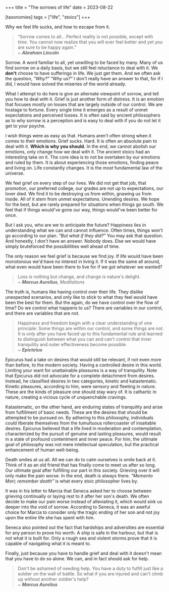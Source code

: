 +++
title = "The sorrows of life"
date = 2023-08-22

[taxonomies]
tags = ["life", "stoics"]
+++

Why we feel life sucks, and how to escape from it.

<!-- more -->

> “Sorrow comes to all… Perfect reality is not possible, except with time. You cannot now realize that you will ever feel better and yet you are sure to be happy again.”<br> ~ _**Abraham Lincoln**_


Sorrow. A word familiar to all, yet unwilling to be faced by many. Many of us find sorrow on a daily basis, but we still feel reluctance to deal with it. We **don't** choose to have sufferings in life. We just get them. And we often ask the question, _"Why?"_ _"Why us?"_ I don't really have an answer to that, for if I did, I would have solved the miseries of the world already. 

What I attempt to do here is give an alternate viewpoint of sorrow, and tell you how to deal with it. Grief is just another form of distress. It is an emotion that focuses mostly on losses that are largely outside of our control. We are hostage to fortune. Every single time it emerges as a result of unmet expectations and perceived losses. It is often said by ancient philosophers as to why sorrow is a perception and is easy to deal with if you do not let it get to your psyche.

I wish things were as easy as that. Humans aren't often strong when it comes to their emotions. Grief sucks. Hard. It is often an absolute pain to deal with it. **Which is why you should.** In the end, we cannot abolish our emotions, only change how we deal with it. The ancient stoics had an interesting take on it. The core idea is to not be overtaken by our emotions and ruled by them. It is about experiencing those emotions, finding peace and living on. Life constantly changes. It is the most fundamental law of the universe. 

We feel grief on every step of our lives. We did not get that job, that promotion, our preferred college, our grades are not up to expectations, our lover died. We find it to be destroying us from within, gnawing us from inside. All of it stem from unmet expectations. Unending desires. We hope for the best, but are rarely prepared for situations when things go south. We feel that if things would've gone our way, things would've been better for once. 

But I ask you, who are we to anticipate the future? Happiness lies in understanding what we can and cannot influence. Often times, things won't go according to our plan. _"But what if they did?"_ You may ask that question. And honestly, I don't have an answer. Nobody does. Else we would have simply bruteforced the possiblilities well ahead of time. 

The only reason we feel grief is because we find joy. If life would have been monotonous we'd have no interest in living it. If it was the same all around, what even would have been there to live for if we got whatever we wanted? 

> Loss is nothing but change, and change is nature's delight. <br> ~ _**Marcus Aurelius**, Meditations_

The truth is, humans like having control over their life. They dislike unexpected scenarios, and only like to stick to what they feel would have been the best for them. But the again, do we have control over the flow of time? Do we control what happens to us? There are variables in our control, and there are variables that are not. 

> Happiness and freedom begin with a clear understanding of one principle: Some things are within our control, and some things are not. It is only after you have faced up to this fundamental rule and learned to distinguish between what you can and can’t control that inner tranquility and outer effectiveness become possible. <br> ~ _**Epictetus**_

Epicurus had a take on desires that would still be relevant, if not even more than before, to the modern society. Having a controlled desire in this world. Limiting your want for unattainable pleasures is a way of tranquility. Note that Epicurus did not advocate for a complete detachment from desires. Instead, he classified desires in two categories, kinetic and katastematic. Kinetic pleasures, according to him, were sensory and fleeting in nature. These are the kinds of pleasure one should stay wary of. It is cathartic in nature, creating a vicious cycle of unquenchable cravings. 

Katastematic, on the other hand, are enduring states of tranquility and arise from fulfillment of basic needs. These are the desires that should be attempted to be pursued on. By adhering to this philosophy, individuals could liberate themselves from the tumultuous rollercoaster of insatiable desires. Epicurus believed that a life lived in moderation and contemplation, characterized by the pursuit of genuine and lasting pleasures, would result in a state of profound contentment and inner peace. For him, the ultimate goal of philosophy was not mere intellectual speculation, but the practical enhancement of human well-being.

Death smiles at us all. All we can do to calm ourselves is smile back at it. Think of it as an old friend that has finally come to meet us after so long. Our ultimate goal after fulfilling our part in this society. Grieving over it will only make the pain worse. In the end, death is always there. _"Memento Mori; remember death"_ is what every stoic philosopher lives by. 

It was in his letter to Marcia that Seneca asked her to choose between grieving continually or laying rest to it after her son's death. We often decide to make our pain worse instead of alleviating it, which would sink us deeper into the void of sorrow. According to Seneca, it was an aweful choice for Marcia to consider only the tragic ending of her son and not joy upon the entire life she has spent with him.

Seneca also pointed out the fact that hardships and adversities are essential for any person to prove his worth. A ship is safe in the harbour, but that is not what it is built for. Only a rough sea and violent storms prove that it is capable of navigating what it is meant to.

Finally, just because you have to handle grief and deal with it doesn't mean that you have to do so alone. We can, and in fact should ask for help. 

> Don't be ashamed of needing help. You have a duty to fulfill just like a soldier on the wall of battle. So what if you are injured and can't climb up without another soldier's help? <br> ~ _**Marcus Aurelius**_

